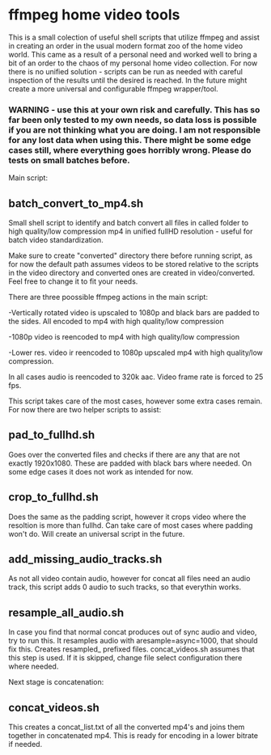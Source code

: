 # ffmpeg home video tools

This is a small colection of useful shell scripts that utilize ffmpeg and assist in creating an order in the usual modern format zoo of the home video world. This came as a result of a personal need and worked well to bring a bit of an order to the chaos of my personal home video collection. For now there is no unified solution - scripts can be run as needed with careful inspection of the results until the desired is reached. In the future might create a more universal and configurable ffmpeg wrapper/tool.

### WARNING - use this at your own risk and carefully. This has so far been only tested to my own needs, so data loss is possible if you are not thinking what you are doing. I am not responsible for any lost data when using this. There might be some edge cases still, where everything goes horribly wrong. Please do tests on small batches before.
Main script:
## batch_convert_to_mp4.sh
Small shell script to identify and batch convert all files in called folder to high quality/low compression mp4 in unified fullHD resolution - useful for batch video standardization.

Make sure to create "converted" directory there before running script, as for now the default path assumes videos to be stored relative to the scripts in the video directory and converted ones are created in video/converted. Feel free to change it to fit your needs.

There are three poossible ffmpeg actions in the main script:

-Vertically rotated video is upscaled to 1080p and black bars are padded to the sides. All encoded to mp4 with high quality/low compression

-1080p video is reencoded to mp4 with high quality/low compression

-Lower res. video ir reencoded to 1080p upscaled mp4 with high quality/low compression.

In all cases audio is reencoded to 320k aac. Video frame rate is forced to 25 fps.

This script takes care of the most cases, however some extra cases remain. For now there are two helper scripts to assist:

## pad_to_fullhd.sh
Goes over the converted files and checks if there are any that are not exactly 1920x1080. These are padded with black bars where needed. On some edge cases it does not work as intended for now.

## crop_to_fullhd.sh
Does the same as the padding script, however it crops video where the resoltion is more than fullhd. Can take care of most cases where padding won't do. Will create an universal script in the future.

## add_missing_audio_tracks.sh
As not all video contain audio, however for concat all files need an audio track, this script adds 0 audio to such tracks, so that everythin works.

## resample_all_audio.sh
In case you find that normal concat produces out of sync audio and video, try to run this. It resamples audio with aresample=async=1000, that should fix this. Creates resampled_ prefixed files. concat_videos.sh assumes that this step is used. If it is skipped, change file select configuration there where needed.

Next stage is concatenation:
## concat_videos.sh
This creates a concat_list.txt of all the converted mp4's and joins them together in concatenated mp4. This is ready for encoding in a lower bitrate if needed.
